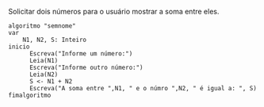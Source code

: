 Solicitar dois números para o usuário mostrar a soma entre eles.

~~~
algoritmo "semnome"
var
    N1, N2, S: Inteiro
inicio
      Escreva("Informe um número:")
      Leia(N1)
      Escreva("Informe outro número:")
      Leia(N2)
      S <- N1 + N2
      Escreva("A soma entre ",N1, " e o númro ",N2, " é igual a: ", S)
fimalgoritmo
~~~